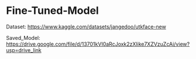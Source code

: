 # Fine-Tuned-Model
Dataset: https://www.kaggle.com/datasets/jangedoo/utkface-new

Saved_Model: https://drive.google.com/file/d/13701kVI0aRcJoxk2zXlike7XZVzuZcAi/view?usp=drive_link
